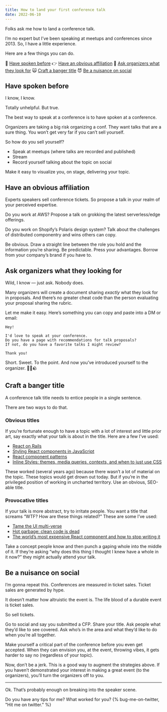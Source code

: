 ```yaml
---
title: How to land your first conference talk
date: 2022-06-10
---
```


Folks ask me how to land a conference talk.

I’m no expert but I’ve been speaking at meetups and conferences since 2013. So, I have a little experience.

Here are a few things you can do.

🔁 [Have spoken before](#have-spoken-before)
👉 [Have an obvious affiliation](#have-an-obvious-affiliation)
🙋 [Ask organizers what they look for](#ask-organizers-what-they-looking-for)
🙀 [Craft a banger title](#craft-a-banger-title)
😈 [Be a nuisance on social](#be-a-nuisance-on-social)

## Have spoken before

I know, I know.

Totally unhelpful. But true.

The best way to speak at a conference is to have spoken at a conference.

Organizers are taking a big risk organizing a conf. They want talks that are a sure thing. You won’t get very far if you can’t sell yourself.

So how do you sell yourself?

- Speak at meetups (where talks are recorded and published)
- Stream
- Record yourself talking about the topic on social

Make it easy to visualize you, on stage, delivering your topic.

## Have an obvious affiliation

Experts speakers sell conference tickets. So propose a talk in your realm of your perceived expertise.

Do you work at AWS? Propose a talk on grokking the latest serverless/edge offerings.

Do you work on Shopify’s Polaris design system? Talk about the challenges of distributed componentry and wins others can copy.

Be obvious. Draw a straight line between the role you hold and the information you’re sharing. Be predictable. Press your advantages. Borrow from your company’s brand if you have to.

## Ask organizers what they looking for

Wild, I know — just ask. Nobody does.

Many organizers will create a document sharing _exactly_ what they look for in proposals. And there’s no greater cheat code than the person evaluating your proposal sharing the rubric.

Let me make it easy. Here’s something you can copy and paste into a DM or email:

```
Hey!

I'd love to speak at your conference.
Do you have a page with recommendations for talk proposals?
If not, do you have a favorite talks I might review?

Thank you!
```

Short. Sweet. To the point. And now you’ve introduced yourself to the organizer. 🐥🐥🪨

## Craft a banger title

A conference talk title needs to entice people in a single sentence.

There are two ways to do that.

### Obvious titles

If you’re fortunate enough to have a topic with a lot of interest and little prior art, say exactly what your talk is about in the title. Here are a few I’ve used:

- [React on Rails](https://www.youtube.com/watch?v=kTSsZrub5iE)
- [Styling React components in JavaScript](https://www.youtube.com/watch?v=0aBv8dsZs84)
- [React component patterns](https://www.youtube.com/watch?v=YaZg8wg39QQ)
- [Inline Styles: themes, media queries, contexts, and when to just use CSS](https://www.youtube.com/watch?v=ERB1TJBn32c)

These worked (several years ago) because there wasn’t a lot of material on the topic. These topics would get drown out today. But if you’re in the privileged position of working in uncharted territory. Use an obvious, SEO-able title.

### Provocative titles

If your talk is more abstract, try to irritate people. You want a title that screams “WTF? How are these things related?” These are some I’ve used:

- [Tame the UI multi-verse](https://www.youtube.com/watch?v=Hpx3kOtPovk)
- [Hot garbage: clean code is dead](https://www.youtube.com/watch?v=7ri10aE-Idc)
- [The world’s most expensive React component and how to stop writing it](https://www.youtube.com/watch?v=1haxbZEl6vY)

Take a concept people know and then punch a gaping whole into the middle of it. If they’re asking “why does this thing I thought I knew have a whole in it now?” they might actually attend your talk.

## Be a nuisance on social

I’m gonna repeat this. Conferences are measured in ticket sales. Ticket sales are generated by hype.

It doesn’t matter how altruistic the event is. The life blood of a durable event is ticket sales.

So sell tickets.

Go to social and say you submitted a CFP. Share your title. Ask people what they’d like to see covered. Ask who’s in the area and what they’d like to do when you’re all together.

Make yourself a critical part of the conference before you even get accepted. When they can envision you, at the event, throwing vibes, it gets harder to say no (regardless of your topic).

Now, don’t be a jerk. This is a good way to augment the strategies above. If you haven’t demonstrated your interest in making a great event (to the organizers), you’ll turn the organizers off to you.

---

Ok. That’s probably enough on breaking into the speaker scene.

Do you have any tips for me? What worked for you? {% bug-me-on-twitter, "Hit me on twitter." %}
